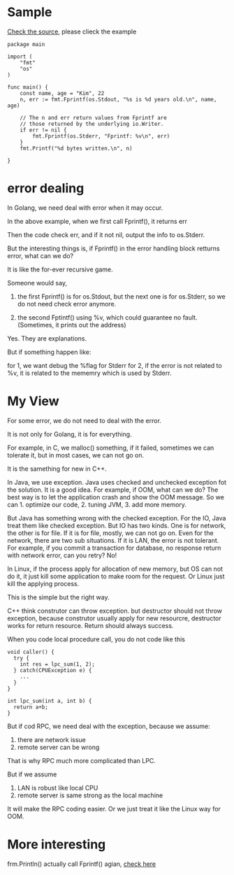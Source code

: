 # Sample

[Check the source](https://golang.org/pkg/fmt/#Fprintf), please clieck the example

```
package main

import (
	"fmt"
	"os"
)

func main() {
	const name, age = "Kim", 22
	n, err := fmt.Fprintf(os.Stdout, "%s is %d years old.\n", name, age)

	// The n and err return values from Fprintf are
	// those returned by the underlying io.Writer.
	if err != nil {
		fmt.Fprintf(os.Stderr, "Fprintf: %v\n", err)
	}
	fmt.Printf("%d bytes written.\n", n)

}
```

# error dealing

In Golang, we need deal with error when it may occur.

In the above example, when we first call Fprintf(), it returns err

Then the code check err, and if it not nil, output the info to os.Stderr.

But the interesting things is, if Fprintf() in the error handling block retturns error, what can we do?

It is like the for-ever recursive game.

Someone would say, 

1. the first Fprintf() is for os.Stdout, but the next one is for os.Stderr, so we do not need check error anymore.

2. the second Fptintf() using %v, which could guarantee no fault. (Sometimes, it prints out the address)

Yes. They are explanations. 

But if something happen like:

for 1, we want debug the %flag for Stderr
for 2, if the error is not related to %v, it is related to the mememry which is used by Stderr.

# My View

For some error, we do not need to deal with the error.

It is not only for Golang, it is for everything.

For example, in C, we malloc() something, if it failed, sometimes we can tolerate it, but in most cases, we can not go on.

It is the samething for new in C++.

In Java, we use exception. Java uses checked and unchecked exception fot the solution. It is a good idea. For example, if OOM, what can we do? The best way is to let the application crash and show the OOM message. So we can 1. optimize our code, 2. tuning JVM, 3. add more memory.

But Java has something wrong with the checked exception. For the IO, Java treat them like checked exception. But IO has two kinds. One is for network, the other is for file. If it is for file, mostly, we can not go on. Even for the network, there are two sub situations. If it is LAN, the error is not tolerant. For example, if you commit a transaction for database, no response return with network error, can you retry? No!

In Linux, if the process apply for allocation of new memory, but OS can not do it, it just kill some application to make room for the request. Or Linux just kill the applying process. 

This is the simple but the right way.

C++ think construtor can throw exception. but destructor should not throw exception, because construtor usually apply for new resourcre, destructor works for return resource. Return should always success.

When you code local procedure call, you do not code like this
```
void caller() {
  try {
    int res = lpc_sum(1, 2);
  } catch(CPUException e) {
    ...
  }
}

int lpc_sum(int a, int b) {
  return a+b;
}
```

But if cod RPC, we need deal with the exception, because we assume:
1. there are network issue
2. remote server can be wrong

That is why RPC much more complicated than LPC. 

But if we assume
1. LAN is robust like local CPU
2. remote server is same strong as the local machine

It will make the RPC coding easier. Or we just treat it like the Linux way for OOM.

# More interesting 

frm.Println() actually call Fprintf() agian, [check here](https://golang.org/src/fmt/print.go?s=5840:5903#L202)